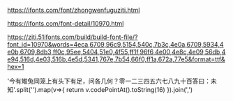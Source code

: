 https://ifonts.com/font/zhongwenfuguziti.html

https://ifonts.com/font-detail/10970.html

https://ziti.51ifonts.com/build/build-font-file/?font_id=10970&words=4eca,6709,96c9,5154,540c,7b3c,4e0a,6709,5934,4e0b,6709,8db3,ff0c,95ee,5404,51e0,4f55,ff1f,96f6,4e00,4e8c,4e09,56db,4e94,516d,4e03,516b,4e5d,5341,767e,7b54,66f0,ff1a,672a,77e5&format=ttf&hex=1





'今有雉兔同笼上有头下有足，问各几何？零一二三四五六七八九十百答曰：未知'.split('').map(v=>{
    return v.codePointAt().toString(16)
}).join(',')